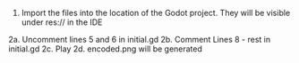1. Import the files into the location of the Godot project. They will be visible under res:// in the IDE

2a. Uncomment lines 5 and 6 in initial.gd
2b. Comment Lines 8 - rest in initial.gd
2c. Play
2d. encoded.png will be generated
